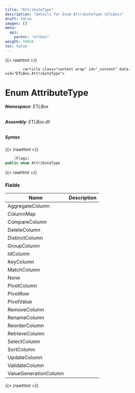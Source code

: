 ```yaml
---
title: "AttributeType"
description: "Details for Enum AttributeType (ETLBox)"
draft: false
images: []
menu:
  api:
    parent: "etlbox"
weight: 10016
toc: false
---
```


{{< rawhtml >}}

            <article class="content wrap" id="_content" data-uid="ETLBox.AttributeType">
  <h1 id="ETLBox_AttributeType" data-uid="ETLBox.AttributeType" class="text-break">Enum AttributeType</h1>
  <div class="markdown level0 summary"></div>
  <div class="markdown level0 conceptual"></div>
<h6><strong>Namespace</strong>: ETLBox</h6>
  <h6><strong>Assembly</strong>: ETLBox.dll</h6>
  <h5 id="ETLBox_AttributeType_syntax">Syntax</h5>
{{< /rawhtml >}}

```C#
    [Flags]
public enum AttributeType
```

{{< rawhtml >}}
  <h3 id="fields">Fields
</h3>
  <table class="table table-bordered table-condensed">
    <thead>
      <tr>
        <th>Name</th>
        <th>Description</th>
      </tr>
    <thead>
    </thead></thead><tbody>
      <tr>
        <td id="ETLBox_AttributeType_AggregateColumn">AggregateColumn</td>
        <td></td>
      </tr>
      <tr>
        <td id="ETLBox_AttributeType_ColumnMap">ColumnMap</td>
        <td></td>
      </tr>
      <tr>
        <td id="ETLBox_AttributeType_CompareColumn">CompareColumn</td>
        <td></td>
      </tr>
      <tr>
        <td id="ETLBox_AttributeType_DeleteColumn">DeleteColumn</td>
        <td></td>
      </tr>
      <tr>
        <td id="ETLBox_AttributeType_DistinctColumn">DistinctColumn</td>
        <td></td>
      </tr>
      <tr>
        <td id="ETLBox_AttributeType_GroupColumn">GroupColumn</td>
        <td></td>
      </tr>
      <tr>
        <td id="ETLBox_AttributeType_IdColumn">IdColumn</td>
        <td></td>
      </tr>
      <tr>
        <td id="ETLBox_AttributeType_KeyColumn">KeyColumn</td>
        <td></td>
      </tr>
      <tr>
        <td id="ETLBox_AttributeType_MatchColumn">MatchColumn</td>
        <td></td>
      </tr>
      <tr>
        <td id="ETLBox_AttributeType_None">None</td>
        <td></td>
      </tr>
      <tr>
        <td id="ETLBox_AttributeType_PivotColumn">PivotColumn</td>
        <td></td>
      </tr>
      <tr>
        <td id="ETLBox_AttributeType_PivotRow">PivotRow</td>
        <td></td>
      </tr>
      <tr>
        <td id="ETLBox_AttributeType_PivotValue">PivotValue</td>
        <td></td>
      </tr>
      <tr>
        <td id="ETLBox_AttributeType_RemoveColumn">RemoveColumn</td>
        <td></td>
      </tr>
      <tr>
        <td id="ETLBox_AttributeType_RenameColumn">RenameColumn</td>
        <td></td>
      </tr>
      <tr>
        <td id="ETLBox_AttributeType_ReorderColumn">ReorderColumn</td>
        <td></td>
      </tr>
      <tr>
        <td id="ETLBox_AttributeType_RetrieveColumn">RetrieveColumn</td>
        <td></td>
      </tr>
      <tr>
        <td id="ETLBox_AttributeType_SelectColumn">SelectColumn</td>
        <td></td>
      </tr>
      <tr>
        <td id="ETLBox_AttributeType_SortColumn">SortColumn</td>
        <td></td>
      </tr>
      <tr>
        <td id="ETLBox_AttributeType_UpdateColumn">UpdateColumn</td>
        <td></td>
      </tr>
      <tr>
        <td id="ETLBox_AttributeType_ValidateColumn">ValidateColumn</td>
        <td></td>
      </tr>
      <tr>
        <td id="ETLBox_AttributeType_ValueGenerationColumn">ValueGenerationColumn</td>
        <td></td>
      </tr>
    </tbody>
  </table>

{{< /rawhtml >}}
